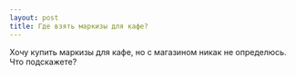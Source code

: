 ```yaml
---
layout: post 
title: Где взять маркизы для кафе? 
--- 
```

Хочу купить маркизы для кафе, но с магазином никак не определюсь. Что подскажете?